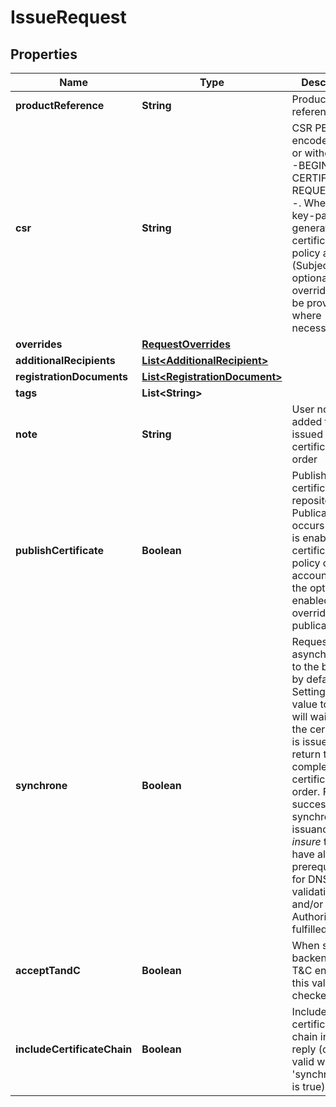 

# IssueRequest


## Properties

| Name | Type | Description | Notes |
|------------ | ------------- | ------------- | -------------|
|**productReference** | **String** | Product reference |  |
|**csr** | **String** | CSR PEM encoded with or without ----BEGIN/END CERTIFICATE REQUEST-----. When null, a key-pair is generated if the certificate policy allows it (SubjectDN and optional overrides must be provided where necessary). |  [optional] |
|**overrides** | [**RequestOverrides**](RequestOverrides.md) |  |  [optional] |
|**additionalRecipients** | [**List&lt;AdditionalRecipient&gt;**](AdditionalRecipient.md) |  |  [optional] |
|**registrationDocuments** | [**List&lt;RegistrationDocument&gt;**](RegistrationDocument.md) |  |  [optional] |
|**tags** | **List&lt;String&gt;** |  |  [optional] |
|**note** | **String** | User note added to issued certificate order |  [optional] |
|**publishCertificate** | **Boolean** | Publish certificate to repository. Publication occurs if option is enabled on certificate policy or if the account has the option enabled to override the publication.  |  [optional] |
|**synchrone** | **Boolean** | Request is sent asynchronously to the backend by default.  Setting this value to _true_ will wait until the certificate is issued and return the completed certificate order. For successful synchronous issuance, _insure_ that you have all prerequisites for DNS validation and/or Authorization fulfilled.  |  [optional] |
|**acceptTandC** | **Boolean** | When server backend has T&amp;C enabled, this value is checked.  |  [optional] |
|**includeCertificateChain** | **Boolean** | Include the certificate chain in the reply (only valid when &#39;synchronous&#39; is true).  |  [optional] |



